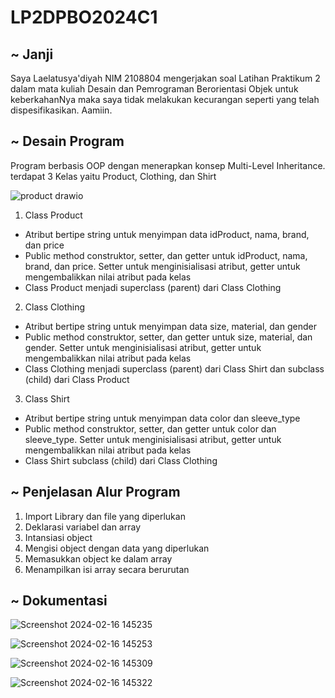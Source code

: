 # LP2DPBO2024C1

## ~ Janji 
Saya Laelatusya'diyah NIM 2108804 mengerjakan soal Latihan Praktikum 2 dalam mata kuliah Desain dan Pemrograman Berorientasi Objek untuk keberkahanNya maka saya tidak melakukan kecurangan seperti yang telah dispesifikasikan. Aamiin.

## ~ Desain Program
Program berbasis OOP dengan menerapkan konsep Multi-Level Inheritance.
terdapat 3 Kelas yaitu Product, Clothing, dan Shirt

![product drawio](https://github.com/Laelatusyadiyah/LP2DPBO2024C1/assets/100916724/f0758462-1211-4908-8eb2-10d3612cbb78)

1. Class Product
  - Atribut bertipe string untuk menyimpan data idProduct, nama, brand, dan price
  - Public method construktor, setter, dan getter untuk idProduct, nama, brand, dan price. Setter untuk menginisialisasi atribut, getter untuk mengembalikkan nilai atribut pada kelas
  - Class Product menjadi superclass (parent) dari Class Clothing
    
2. Class Clothing
  - Atribut bertipe string untuk menyimpan data size, material, dan gender
  - Public method construktor, setter, dan getter untuk size, material, dan gender. Setter untuk menginisialisasi atribut, getter untuk mengembalikkan nilai atribut pada kelas
  - Class Clothing menjadi superclass (parent) dari Class Shirt dan subclass (child) dari Class Product

3. Class Shirt
  - Atribut bertipe string untuk menyimpan data color dan sleeve_type
  - Public method construktor, setter, dan getter untuk color dan sleeve_type. Setter untuk menginisialisasi atribut, getter untuk mengembalikkan nilai atribut pada kelas
  - Class  Shirt subclass (child) dari Class Clothing   
    
## ~ Penjelasan Alur Program
1. Import Library dan file yang diperlukan
2. Deklarasi variabel dan array
3. Intansiasi object
4. Mengisi object dengan data yang diperlukan
5. Memasukkan object ke dalam array
6. Menampilkan isi array secara berurutan

## ~ Dokumentasi

![Screenshot 2024-02-16 145235](https://github.com/Laelatusyadiyah/LP2DPBO2024C1/assets/100916724/055d867b-fac3-43cf-94d8-b2150c493276)

![Screenshot 2024-02-16 145253](https://github.com/Laelatusyadiyah/LP2DPBO2024C1/assets/100916724/a6065704-3485-44f8-a138-b0c3cc476410)

![Screenshot 2024-02-16 145309](https://github.com/Laelatusyadiyah/LP2DPBO2024C1/assets/100916724/998cc9bf-8eb4-47e5-b132-63e29090d094)

![Screenshot 2024-02-16 145322](https://github.com/Laelatusyadiyah/LP2DPBO2024C1/assets/100916724/c14facaf-312a-413d-9ee4-4b41797d0da8)

